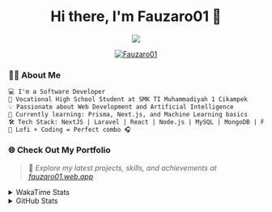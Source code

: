 <h1 align="center">Hi there, I'm Fauzaro01 👋</h1>

<p align="center">
  <img src="https://readme-typing-svg.herokuapp.com?font=Fira+Code&size=22&pause=1000&center=true&vCenter=true&width=460&lines=Full+Stack+Web+Developer;Self-Taught+Programmer;Always+Learning+New+Things;Love+to+Build+Cool+Stuff+😎" />
</p>

<p align="center">
  <a href="https://github.com/Fauzaro01">
    <img src="https://komarev.com/ghpvc/?username=Fauzaro01&label=Profile+views&color=blue&style=flat" alt="Fauzaro01" />
  </a>
</p>

### 👨‍💻 About Me

```txt
💻 I'm a Software Developer
🏫 Vocational High School Student at SMK TI Muhammadiyah 1 Cikampek
💡 Passionate about Web Development and Artificial Intelligence
🌱 Currently learning: Prisma, Next.js, and Machine Learning basics
🛠️ Tech Stack: NextJS | Laravel | React | Node.js | MySQL | MongoDB | PrismaJS
🎵 Lofi + Coding = Perfect combo 🎧
```


### 🌐 Check Out My Portfolio

> 📎 *Explore my latest projects, skills, and achievements at [fauzaro01.web.app](https://fauzaro01.web.app)*


<details>
  <summary>
     WakaTime Stats
  </summary>
  <br>
  
  <!--START_SECTION:waka-->

```txt
From: 10 September 2021 - To: 13 August 2025

Total Time: 944 hrs 9 mins

JavaScript          311 hrs 5 mins  ████████▒░░░░░░░░░░░░░░░░   32.95 %
PHP                 181 hrs 37 mins ████▓░░░░░░░░░░░░░░░░░░░░   19.24 %
HTML                106 hrs 40 mins ██▓░░░░░░░░░░░░░░░░░░░░░░   11.30 %
Blade Template      86 hrs 15 mins  ██▒░░░░░░░░░░░░░░░░░░░░░░   09.14 %
EJS                 68 hrs 34 mins  █▓░░░░░░░░░░░░░░░░░░░░░░░   07.26 %
Java                41 hrs 50 mins  █░░░░░░░░░░░░░░░░░░░░░░░░   04.43 %
CSS                 36 hrs 27 mins  █░░░░░░░░░░░░░░░░░░░░░░░░   03.86 %
JSON                33 hrs 32 mins  █░░░░░░░░░░░░░░░░░░░░░░░░   03.55 %
Python              13 hrs 52 mins  ▒░░░░░░░░░░░░░░░░░░░░░░░░   01.47 %
Other               7 hrs 3 mins    ▒░░░░░░░░░░░░░░░░░░░░░░░░   00.75 %
```

<!--END_SECTION:waka-->
</details>
<details>
  <summary>
    GitHub Stats
  </summary>
  <br>
  <div align="center">
    <img src="https://github-readme-stats.vercel.app/api?username=Fauzaro01&show_icons=true&theme=algolia" alt="Fauzaro01's GitHub Stats" style="margin: 20px;" />
    <img src="https://github-readme-streak-stats.herokuapp.com/?user=Fauzaro01&theme=algolia" alt="Fauzaro01's GitHub Streak" style="margin: 20px;" />
  </div>

  <div align="center">
    <img src="https://github-readme-stats.vercel.app/api?username=Fauzaro01&show_icons=true&locale=en&count_private=true&hide_rank=true&custom_title=My%20GitHub%20Stats&disable_animations=true&theme=algolia" alt="Fauzaro01's Stars" style="margin: 20px;" />
    <img src="https://github-readme-stats.vercel.app/api/top-langs/?username=Fauzaro01&langs_count=8&theme=algolia&layout=compact" alt="Top Languages" style="margin: 20px;" />
  </div>
</details>
